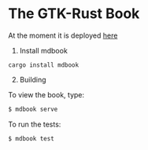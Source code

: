 # The GTK-Rust Book

At the moment it is deployed [here](https://hofer-julian.pages.gitlab.gnome.org/gtk-rs-book)


1. Install mdbook

```
cargo install mdbook
```

2. Building

To view the book, type:

```bash
$ mdbook serve
```


To run the tests:

```bash
$ mdbook test
```
